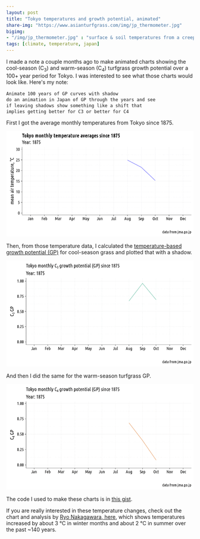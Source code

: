 ```yaml
---
layout: post
title: "Tokyo temperatures and growth potential, animated"
share-img: "https://www.asianturfgrass.com/img/jp_thermometer.jpg"
bigimg:
- "/img/jp_thermometer.jpg" : "surface & soil temperatures from a creeping bentgrass putting green, Japan"
tags: [climate, temperature, japan]
---
```


I made a note a couple months ago to make animated charts showing the cool-season (C<sub>3</sub>) and warm-season (C<sub>4</sub>) turfgrass growth potential over a 100+ year period for Tokyo. I was interested to see what those charts would look like. Here's my note:

```
Animate 100 years of GP curves with shadow
do an animation in Japan of GP through the years and see
if leaving shadows show something like a shift that
implies getting better for C3 or better for C4
```

First I got the average monthly temperatures from Tokyo since 1875.

![monthly temperature Tokyo](/img/tokyo_temperature.gif)

Then, from those temperature data, I calculated the [temperature-based growth potential (GP)](https://www.asianturfgrass.com/2017-09-01-gp-explained-photos/) for cool-season grass and plotted that with a shadow.

![c3 gp at Tokyo](/img/tokyo_c3.gif)

And then I did the same for the warm-season turfgrass GP.

![c4 gp at Tokyo](/img/tokyo_c4.gif)

The code I used to make these charts is in [this gist](https://gist.github.com/micahwoods/a01d0394d057c455e5607caeaecd6a7a).

If you are really interested in these temperature changes, check out the chart and analysis by [Ryo Nakagawara, here](https://twitter.com/R_by_Ryo/status/1101808344384233473), which shows temperatures increased by about 3 °C in winter months and about 2 °C in summer over the past ~140 years.

